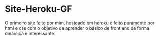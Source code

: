 # Site-Heroku-GF
 O primeiro site feito por mim, hosteado em heroku e feito puramente por html e css com o objetivo de aprender o básico de front end de forma dinâmica e interessante.
